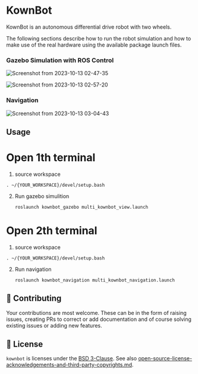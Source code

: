 # KownBot 

KownBot is an autonomous differential drive robot with two wheels.

The following sections describe how to run the robot simulation and how to make use of the real hardware using the available package launch files.


### Gazebo Simulation with ROS Control

![Screenshot from 2023-10-13 02-47-35](https://github.com/halqupati/kownbot/assets/48286288/da5415f0-5397-4059-a4b8-8ccba13c23cc)

![Screenshot from 2023-10-13 02-57-20](https://github.com/halqupati/kownbot/assets/48286288/795db7df-bd84-4716-a7f6-0e162ee59d2c)

### Navigation

![Screenshot from 2023-10-13 03-04-43](https://github.com/halqupati/kownbot/assets/48286288/8043593e-2853-45ca-9d46-db3e515d5763)

## Usage
# Open 1th terminal
1. source workspace
```
. ~/{YOUR_WORKSPACE}/devel/setup.bash
 ```
2. Run gazebo simulition
   ```
   roslaunch kownbot_gazebo multi_kownbot_view.launch
   ```
# Open 2th terminal
1. source workspace
```
. ~/{YOUR_WORKSPACE}/devel/setup.bash
```
2. Run navigation
   ```
   roslaunch kownbot_navigation multi_kownbot_navigation.launch
   ```

## :wrench: Contributing

Your contributions are most welcome. These can be in the form of raising issues, creating PRs to correct or add documentation and of course solving existing issues or adding new features.


## :pencil: License

`kownbot` is licenses under the [BSD 3-Clause](./LICENSE).
See also [open-source-license-acknowledgements-and-third-party-copyrights.md](open-source-license-acknowledgements-and-third-party-copyrights.md).
